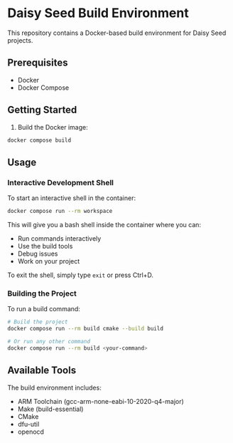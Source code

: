 # Daisy Seed Build Environment

This repository contains a Docker-based build environment for Daisy Seed projects.

## Prerequisites

- Docker
- Docker Compose

## Getting Started

1. Build the Docker image:
```bash
docker compose build
```

## Usage

### Interactive Development Shell

To start an interactive shell in the container:
```bash
docker compose run --rm workspace
```

This will give you a bash shell inside the container where you can:
- Run commands interactively
- Use the build tools
- Debug issues
- Work on your project

To exit the shell, simply type `exit` or press Ctrl+D.

### Building the Project

To run a build command:
```bash
# Build the project
docker compose run --rm build cmake --build build

# Or run any other command
docker compose run --rm build <your-command>
```

## Available Tools

The build environment includes:
- ARM Toolchain (gcc-arm-none-eabi-10-2020-q4-major)
- Make (build-essential)
- CMake
- dfu-util
- openocd
